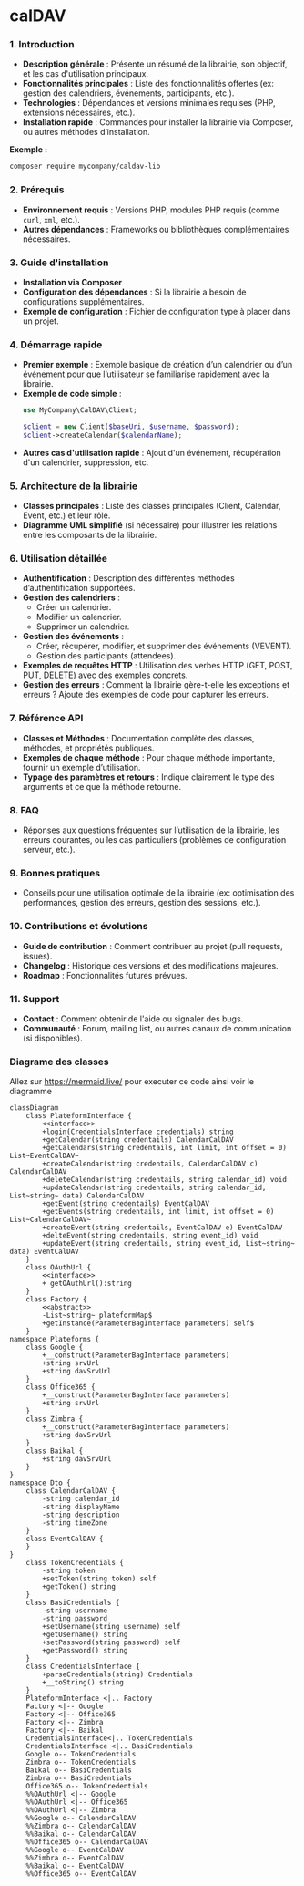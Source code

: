 # calDAV

### 1. **Introduction**
   - **Description générale** : Présente un résumé de la librairie, son objectif, et les cas d'utilisation principaux.
   - **Fonctionnalités principales** : Liste des fonctionnalités offertes (ex: gestion des calendriers, événements, participants, etc.).
   - **Technologies** : Dépendances et versions minimales requises (PHP, extensions nécessaires, etc.).
   - **Installation rapide** : Commandes pour installer la librairie via Composer, ou autres méthodes d’installation.

   **Exemple :**
   ```bash
   composer require mycompany/caldav-lib
   ```

### 2. **Prérequis**
   - **Environnement requis** : Versions PHP, modules PHP requis (comme `curl`, `xml`, etc.).
   - **Autres dépendances** : Frameworks ou bibliothèques complémentaires nécessaires.
   
### 3. **Guide d'installation**
   - **Installation via Composer**
   - **Configuration des dépendances** : Si la librairie a besoin de configurations supplémentaires.
   - **Exemple de configuration** : Fichier de configuration type à placer dans un projet.
   
### 4. **Démarrage rapide**
   - **Premier exemple** : Exemple basique de création d’un calendrier ou d’un événement pour que l’utilisateur se familiarise rapidement avec la librairie.
   - **Exemple de code simple** :
     ```php
     use MyCompany\CalDAV\Client;
     
     $client = new Client($baseUri, $username, $password);
     $client->createCalendar($calendarName);
     ```
   - **Autres cas d'utilisation rapide** : Ajout d'un événement, récupération d'un calendrier, suppression, etc.

### 5. **Architecture de la librairie**
   - **Classes principales** : Liste des classes principales (Client, Calendar, Event, etc.) et leur rôle.
   - **Diagramme UML simplifié** (si nécessaire) pour illustrer les relations entre les composants de la librairie.

### 6. **Utilisation détaillée**
   - **Authentification** : Description des différentes méthodes d’authentification supportées.
   - **Gestion des calendriers** :
     - Créer un calendrier.
     - Modifier un calendrier.
     - Supprimer un calendrier.
   - **Gestion des événements** :
     - Créer, récupérer, modifier, et supprimer des événements (VEVENT).
     - Gestion des participants (attendees).
   - **Exemples de requêtes HTTP** : Utilisation des verbes HTTP (GET, POST, PUT, DELETE) avec des exemples concrets.
   - **Gestion des erreurs** : Comment la librairie gère-t-elle les exceptions et erreurs ? Ajoute des exemples de code pour capturer les erreurs.

### 7. **Référence API**
   - **Classes et Méthodes** : Documentation complète des classes, méthodes, et propriétés publiques.
   - **Exemples de chaque méthode** : Pour chaque méthode importante, fournir un exemple d’utilisation.
   - **Typage des paramètres et retours** : Indique clairement le type des arguments et ce que la méthode retourne.

### 8. **FAQ**
   - Réponses aux questions fréquentes sur l’utilisation de la librairie, les erreurs courantes, ou les cas particuliers (problèmes de configuration serveur, etc.).

### 9. **Bonnes pratiques**
   - Conseils pour une utilisation optimale de la librairie (ex: optimisation des performances, gestion des erreurs, gestion des sessions, etc.).
   
### 10. **Contributions et évolutions**
   - **Guide de contribution** : Comment contribuer au projet (pull requests, issues).
   - **Changelog** : Historique des versions et des modifications majeures.
   - **Roadmap** : Fonctionnalités futures prévues.

### 11. **Support**
   - **Contact** : Comment obtenir de l'aide ou signaler des bugs.
   - **Communauté** : Forum, mailing list, ou autres canaux de communication (si disponibles).


### Diagrame des classes

Allez sur https://mermaid.live/ pour executer ce code ainsi voir le diagramme
```
classDiagram
    class PlateformInterface {
        <<interface>>
        +login(CredentialsInterface credentials) string
        +getCalendar(string credentails) CalendarCalDAV
        +getCalendars(string credentails, int limit, int offset = 0) List~EventCalDAV~
        +createCalendar(string credentails, CalendarCalDAV c) CalendarCalDAV
        +deleteCalendar(string credentails, string calendar_id) void
        +updateCalendar(string credentails, string calendar_id, List~string~ data) CalendarCalDAV
        +getEvent(string credentails) EventCalDAV
        +getEvents(string credentails, int limit, int offset = 0) List~CalendarCalDAV~
        +createEvent(string credentails, EventCalDAV e) EventCalDAV
        +delteEvent(string credentails, string event_id) void
        +updateEvent(string credentails, string event_id, List~string~ data) EventCalDAV
    }
    class OAuthUrl {
        <<interface>>
        + getOAuthUrl():string
    }
    class Factory {
        <<abstract>>
        -List~string~ plateformMap$
        +getInstance(ParameterBagInterface parameters) self$
    }
namespace Plateforms {
    class Google {
        +__construct(ParameterBagInterface parameters)
        +string srvUrl
        +string davSrvUrl
    }
    class Office365 {
        +__construct(ParameterBagInterface parameters)
        +string srvUrl
    }
    class Zimbra {
        +__construct(ParameterBagInterface parameters)
        +string davSrvUrl
    }
    class Baikal {
        +string davSrvUrl
    }
}
namespace Dto {
    class CalendarCalDAV {
        -string calendar_id
        -string displayName
        -string description
        -string timeZone
    }
    class EventCalDAV {
    }
}
    class TokenCredentials {
        -string token
        +setToken(string token) self
        +getToken() string
    }
    class BasiCredentials {
        -string username
        -string password
        +setUsername(string username) self
        +getUsername() string
        +setPassword(string password) self
        +getPassword() string
    }
    class CredentialsInterface {
        +parseCredentials(string) Credentials
        +__toString() string
    }
    PlateformInterface <|.. Factory
    Factory <|-- Google
    Factory <|-- Office365
    Factory <|-- Zimbra
    Factory <|-- Baikal
    CredentialsInterface<|.. TokenCredentials
    CredentialsInterface <|.. BasiCredentials
    Google o-- TokenCredentials
    Zimbra o-- TokenCredentials
    Baikal o-- BasiCredentials
    Zimbra o-- BasiCredentials
    Office365 o-- TokenCredentials
    %%OAuthUrl <|-- Google
    %%OAuthUrl <|-- Office365
    %%OAuthUrl <|-- Zimbra
    %%Google o-- CalendarCalDAV
    %%Zimbra o-- CalendarCalDAV
    %%Baikal o-- CalendarCalDAV
    %%Office365 o-- CalendarCalDAV
    %%Google o-- EventCalDAV
    %%Zimbra o-- EventCalDAV
    %%Baikal o-- EventCalDAV
    %%Office365 o-- EventCalDAV

```

